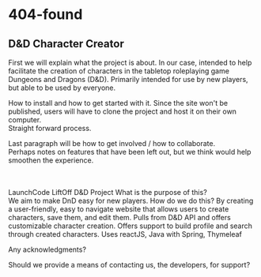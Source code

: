# 404-found

## D&D Character Creator

First we will explain what the project is about. In our case, intended to help facilitate the creation of characters in the tabletop roleplaying game Dungeons and Dragons (D&D).
Primarily intended for use by new players, but able to be used by everyone.

How to install and how to get started with it. Since the site won't be published, users will have to clone the project and host it on their own computer.<br>
Straight forward process.

Last paragraph will be how to get involved / how to collaborate.<br>
Perhaps notes on features that have been left out, but we think would help smoothen the experience.
<br>
<br>
<br>

LaunchCode LiftOff D&amp;D Project
What is the purpose of this?    
    We aim to make DnD easy for new players.
How do we do this?
By creating a user-friendly, easy to navigate website that allows users to 
create characters, save them, and edit them.
Pulls from D&D API and offers customizable character creation.
Offers support to build profile and search through created characters.
Uses reactJS, Java with Spring, Thymeleaf

Any acknowledgments? 

Should we provide a means of contacting us, the developers, for support?

